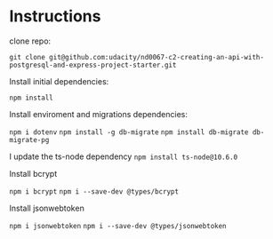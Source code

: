 # Instructions

clone repo:

``` git clone git@github.com:udacity/nd0067-c2-creating-an-api-with-postgresql-and-express-project-starter.git ```

Install initial dependencies:

```npm install```

Install enviroment and migrations dependencies:

```npm i dotenv```
```npm install -g db-migrate```
```npm install db-migrate db-migrate-pg```

I update the ts-node dependency
```npm install ts-node@10.6.0```






Install bcrypt

```npm i bcrypt```
```npm i --save-dev @types/bcrypt```

Install jsonwebtoken

```npm i jsonwebtoken```
```npm i --save-dev @types/jsonwebtoken```